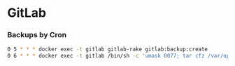 # GitLab

### Backups by Cron

```bash
0 5 * * * docker exec -t gitlab gitlab-rake gitlab:backup:create
0 6 * * * docker exec -t gitlab /bin/sh -c 'umask 0077; tar cfz /var/opt/gitlab/backups/$(date "+etc-gitlab-\%s.tgz") -C /etc/gitlab'
```



